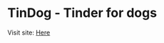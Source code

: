 # TinDog - Tinder for dogs

Visit site: [Here](https://teklithuania.github.io/TinDog-Start-master/index.html)
